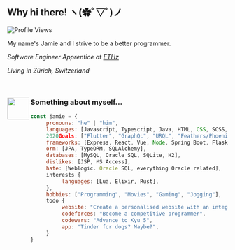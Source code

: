 <h2>Why hi there! ヽ(✿ﾟ▽ﾟ)ノ</h2>

![Profile Views](https://komarev.com/ghpvc/?username=SemiShogun)

<!-- <img align='right' src="https://media1.tenor.com/images/bb3c7292d3c2e75ba4b51ec15bb9bf3b/tenor.gif?itemid=17227125" width="250"> -->

My name's Jamie and I strive to be a better programmer.

<em>Software Engineer Apprentice at <a href="https://ethz.ch/de.html">ETHz</a></em>

<em>Living in Zürich, Switzerland</em>
 
<br>

### <img align='left' src="https://media.giphy.com/media/mTs11L9uuyGiI/giphy.gif" width="50"> Something about myself...

```javascript
const jamie = {
     pronouns: "he" | "him",
     languages: [Javascript, Typescript, Java, HTML, CSS, SCSS, Python, Bash, a bit of C++],
     2020Goals: ["Flutter", "GraphQL", "URQL", "Feathers/Phoenix Liveview"],
     frameworks: [Express, React, Vue, Node, Spring Boot, Flask],
     orm: [JPA, TypeORM, SQLAlchemy],
     databases: [MySQL, Oracle SQL, SQLite, H2],
     dislikes: [JSP, MS Access],
     hate: [Weblogic. Oracle SQL, everything Oracle related],
     interests {
          languages: [Lua, Elixir, Rust],
     },
     hobbies: ["Programming", "Movies", "Gaming", "Jogging"],
     todo {
          website: "Create a personalised website with an integrated Javascript CMS",
          codeforces: "Become a competitive programmer",
          codewars: "Advance to Kyu 5",
          app: "Tinder for dogs? Maybe?",
     }
}
```

<!--
**NectoJ/NectoJ** is a ✨ _special_ ✨ repository because its `README.md` (this file) appears on your GitHub profile.

Here are some ideas to get you started:

- 🔭 I’m currently working on ...
- 🌱 I’m currently learning ...
- 👯 I’m looking to collaborate on ...
- 🤔 I’m looking for help with ...
- 💬 Ask me about ...
- 📫 How to reach me: ... 
- 😄 Pronouns: ...
- ⚡ Fun fact: ...
-->
